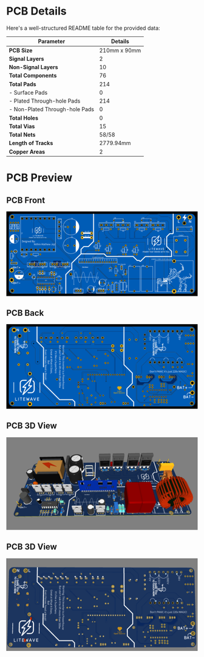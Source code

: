# PCB Details
Here's a well-structured README table for the provided data:

| **Parameter**               | **Details**                 |
|-----------------------------|-----------------------------|
| **PCB Size**                | 210mm x 90mm               |
| **Signal Layers**           | 2                           |
| **Non-Signal Layers**       | 10                          |
| **Total Components**        | 76                          |
| **Total Pads**              | 214                         |
| - Surface Pads              | 0                           |
| - Plated Through-hole Pads  | 214                         |
| - Non-Plated Through-hole Pads | 0                        |
| **Total Holes**             | 0                           |
| **Total Vias**              | 15                          |
| **Total Nets**              | 58/58                       |
| **Length of Tracks**        | 2779.94mm                   |
| **Copper Areas**            | 2                           |



# PCB Preview

## PCB Front
![front](front.svg)


## PCB Back
![bottom](bottom.svg)


## PCB 3D View 
![3d view 1](3d-view-1.png)

## PCB 3D View 
![3d view 2](3d-view-2.png)
